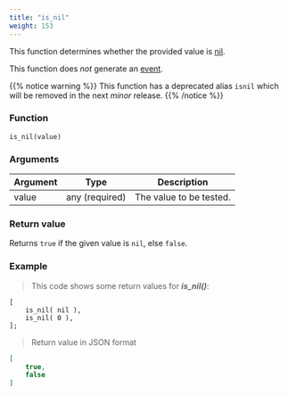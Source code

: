 ```yaml
---
title: "is_nil"
weight: 153
---
```


This function determines whether the provided value is [nil](../../data-types/nil).

This function does *not* generate an [event](../../overview/events).

{{% notice warning %}}
This function has a deprecated alias `isnil` which will be removed in the next *minor* release.
{{% /notice %}}

### Function

`is_nil(value)`

### Arguments

Argument | Type | Description
-------- | ---- | -----------
value | any (required) | The value to be tested.

### Return value

Returns `true` if the given value is `nil`, else `false`.

### Example

> This code shows some return values for ***is_nil()***:

```thingsdb,json_response
[
    is_nil( nil ),
    is_nil( 0 ),
];
```

> Return value in JSON format

```json
[
    true,
    false
]
```
